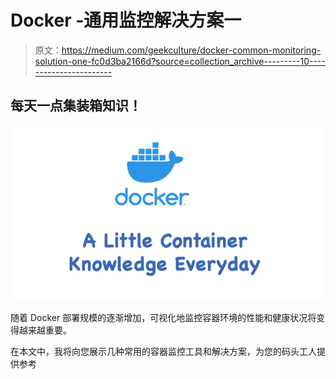# Docker -通用监控解决方案一

> 原文：<https://medium.com/geekculture/docker-common-monitoring-solution-one-fc0d3ba2166d?source=collection_archive---------10----------------------->

## 每天一点集装箱知识！

![](img/51c0dfba96e9ef413ef43a40eec72adf.png)

随着 Docker 部署规模的逐渐增加，可视化地监控容器环境的性能和健康状况将变得越来越重要。

在本文中，我将向您展示几种常用的容器监控工具和解决方案，为您的码头工人提供参考